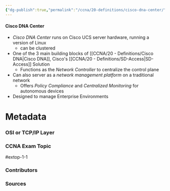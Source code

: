 ```yaml
---
{"dg-publish":true,"permalink":"/ccna/20-definitions/cisco-dna-center/","tags":["defs_ccna"],"created":"2023-11-05T10:55:11.000-08:00","updated":"2023-11-11T12:01:48.175-08:00"}
---
```


#### Cisco DNA Center
- *Cisco DNA Center* runs on Cisco UCS server hardware, running a version of Linux
	- can be clustered
- One of the 3 main building blocks of [[CCNA/20 - Definitions/Cisco DNA\|Cisco DNA]], Cisco's [[CCNA/20 - Definitions/SD-Access\|SD-Access]] Solution
	- Functions as the *Network Controller* to centralize the control plane
- Can also server as a *network management platform* on a traditional network
	- Offers *Policy Compliance* and *Centralized Monitoring* for autonomous devices
- Designed to manage Enterprise Environments





# Metadata
### OSI or TCP/IP Layer

### CCNA Exam Topic
#extop-1-1 
### Contributors

### Sources

